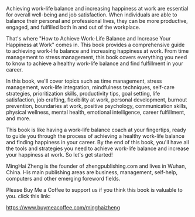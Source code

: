 

Achieving work-life balance and increasing happiness at work are essential for overall well-being and job satisfaction. When individuals are able to balance their personal and professional lives, they can be more productive, engaged, and fulfilled both in and out of the workplace.

That's where "How to Achieve Work-Life Balance and Increase Your Happiness at Work" comes in. This book provides a comprehensive guide to achieving work-life balance and increasing happiness at work. From time management to stress management, this book covers everything you need to know to achieve a healthy work-life balance and find fulfillment in your career.

In this book, we'll cover topics such as time management, stress management, work-life integration, mindfulness techniques, self-care strategies, prioritization skills, productivity tips, goal setting, life satisfaction, job crafting, flexibility at work, personal development, burnout prevention, boundaries at work, positive psychology, communication skills, physical wellness, mental health, emotional intelligence, career fulfillment, and more.

This book is like having a work-life balance coach at your fingertips, ready to guide you through the process of achieving a healthy work-life balance and finding happiness in your career. By the end of this book, you'll have all the tools and strategies you need to achieve work-life balance and increase your happiness at work. So let's get started!

MingHai Zheng is the founder of zhengpublishing.com and lives in Wuhan, China. His main publishing areas are business, management, self-help, computers and other emerging foreword fields.

Please Buy Me a Coffee to support us if you think this book is valuable to you. click this link:

https://www.buymeacoffee.com/minghaizheng

